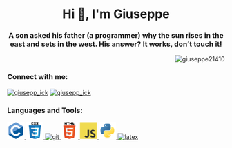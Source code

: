 <h1 align="center">Hi 👋, I'm Giuseppe</h1>
<h3 align="center">A son asked his father (a programmer) why the sun rises in the east and sets in the west. His answer? It works, don’t touch it!</h3>

<p align="end"> <img src="https://komarev.com/ghpvc/?username=giuseppe21410&label=Profile%20views&color=0e75b6&style=flat" alt="giuseppe21410" /> </p>

<h3 align="left">Connect with me:</h3>
<p align="left">
<a href="https://instagram.com/giusepp_ick" target="blank"><img align="center" src="https://raw.githubusercontent.com/rahuldkjain/github-profile-readme-generator/master/src/images/icons/Social/instagram.svg" alt="giusepp_ick" height="30" width="40" /></a>
<a href="https://www.freecodecamp.org/espanol/Giuseppe_21" target="blank"><img align="center" src="https://img.icons8.com/win10/600/FFFFFF/free-code-camp.png" alt="giusepp_ick" height="50" width="50" /></a>
</p>

<h3 align="left">Languages and Tools:</h3>
<p align="left"> <a href="https://www.cprogramming.com/" target="_blank" rel="noreferrer"> <img src="https://raw.githubusercontent.com/devicons/devicon/master/icons/c/c-original.svg" alt="c" width="40" height="40"/> </a> <a href="https://www.w3schools.com/css/" target="_blank" rel="noreferrer"> <img src="https://raw.githubusercontent.com/devicons/devicon/master/icons/css3/css3-original-wordmark.svg" alt="css3" width="40" height="40"/> </a> <a href="https://git-scm.com/" target="_blank" rel="noreferrer"> <img src="https://www.vectorlogo.zone/logos/git-scm/git-scm-icon.svg" alt="git" width="40" height="40"/> </a> <a href="https://www.w3.org/html/" target="_blank" rel="noreferrer"> <img src="https://raw.githubusercontent.com/devicons/devicon/master/icons/html5/html5-original-wordmark.svg" alt="html5" width="40" height="40"/> </a> <a href="https://developer.mozilla.org/en-US/docs/Web/JavaScript" target="_blank" rel="noreferrer"> <img src="https://raw.githubusercontent.com/devicons/devicon/master/icons/javascript/javascript-original.svg" alt="javascript" width="40" height="40"/> </a> <a href="https://www.python.org" target="_blank" rel="noreferrer"> <img src="https://raw.githubusercontent.com/devicons/devicon/master/icons/python/python-original.svg" alt="python" width="40" height="40"/> </a> <a href="https://www.latex-project.org" target="_blank" rel="noreferrer"> <img src="" alt="latex" width="40" height="40"/> </a>  </p>

